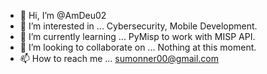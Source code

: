 - 👋 Hi, I’m @AmDeu02
- 👀 I’m interested in ... Cybersecurity, Mobile Development.
- 🌱 I’m currently learning ... PyMisp to work with MISP API.
- 💞️ I’m looking to collaborate on ... Nothing at this moment.
- 📫 How to reach me ... sumonner00@gmail.com

<!---
AmDeu02/AmDeu02 is a ✨ special ✨ repository because its `README.md` (this file) appears on your GitHub profile.
You can click the Preview link to take a look at your changes.
--->
